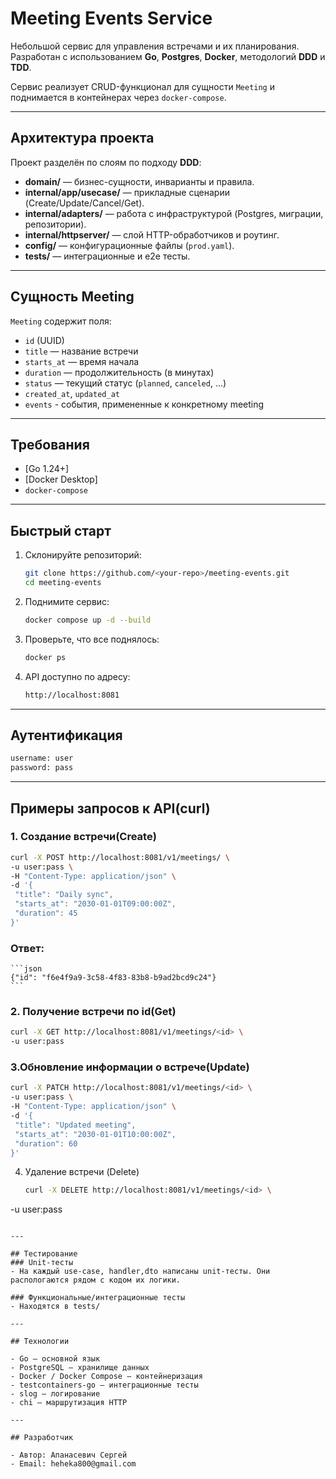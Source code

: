 # Meeting Events Service

Небольшой сервис для управления встречами и их планирования.  
Разработан с использованием **Go**, **Postgres**, **Docker**, методологий **DDD** и **TDD**.  

Сервис реализует CRUD-функционал для сущности `Meeting` и поднимается в контейнерах через `docker-compose`.

---

## Архитектура проекта

Проект разделён по слоям по подходу **DDD**:

- **domain/** — бизнес-сущности, инварианты и правила.
- **internal/app/usecase/** — прикладные сценарии (Create/Update/Cancel/Get).
- **internal/adapters/** — работа с инфраструктурой (Postgres, миграции, репозитории).
- **internal/httpserver/** — слой HTTP-обработчиков и роутинг.
- **config/** — конфигурационные файлы (`prod.yaml`).
- **tests/** — интеграционные и e2e тесты.

---

## Сущность Meeting

`Meeting` содержит поля:

- `id` (UUID)
- `title` — название встречи
- `starts_at` — время начала
- `duration` — продолжительность (в минутах)
- `status` — текущий статус (`planned`, `canceled`, …)
- `created_at`, `updated_at`
- `events` - события, примененные к конкретному meeting

---

## Требования

- [Go 1.24+]
- [Docker Desktop]
- `docker-compose`

---

## Быстрый старт

1. Склонируйте репозиторий:

   ```bash
   git clone https://github.com/<your-repo>/meeting-events.git
   cd meeting-events
   ```

2. Поднимите сервис:
  
   ```bash
   docker compose up -d --build
   ```

3. Проверьте, что все поднялось:

   ```bash
   docker ps
   ```

4. API доступно по адресу:

   ```bash
   http://localhost:8081
   ```
   
--- 

## Аутентификация
 
   ```bash
   username: user
   password: pass
   ```

--- 

## Примеры запросов к API(curl)

### 1. Создание встречи(Create)
   ```bash 
   curl -X POST http://localhost:8081/v1/meetings/ \
   -u user:pass \
   -H "Content-Type: application/json" \
   -d '{
    "title": "Daily sync",
    "starts_at": "2030-01-01T09:00:00Z",
    "duration": 45
   }'
  ```

### Ответ: 
    ```json
    {"id": "f6e4f9a9-3c58-4f83-83b8-b9ad2bcd9c24"}
    ```


### 2. Получение встречи по id(Get)

   ```bash
   curl -X GET http://localhost:8081/v1/meetings/<id> \
  -u user:pass 
  ```


### 3.Обновление информации о встрече(Update)

   ```bash
   curl -X PATCH http://localhost:8081/v1/meetings/<id> \
   -u user:pass \
   -H "Content-Type: application/json" \
   -d '{
    "title": "Updated meeting",
    "starts_at": "2030-01-01T10:00:00Z",
    "duration": 60
   }'
  ```


4. Удаление встречи (Delete)

   ```bash
   curl -X DELETE http://localhost:8081/v1/meetings/<id> \
  -u user:pass
  ```

--- 

## Тестирование
### Unit-тесты 
- На каждый use-case, handler,dto написаны unit-тесты. Они распологаются рядом с кодом их логики.

### Функциональные/интеграционные тесты
- Находятся в tests/

--- 

## Технологии

- Go — основной язык
- PostgreSQL — хранилище данных
- Docker / Docker Compose — контейнеризация
- testcontainers-go — интеграционные тесты
- slog — логирование
- chi — маршрутизация HTTP

---

## Разработчик

- Автор: Апанасевич Сергей
- Email: heheka800@gmail.com



